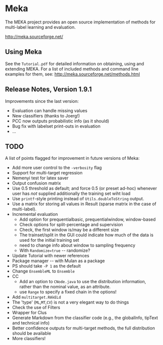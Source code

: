 # Meka

The MEKA project provides an open source implementation of methods for multi-label learning and evaluation.

http://meka.sourceforge.net/

## Using Meka

See the `Tutorial.pdf` for detailed information on obtaining, using and extending MEKA.
For a list of included methods and command line examples for them, 
	see: http://meka.sourceforge.net/methods.html


## Release Notes, Version 1.9.1

Improvements since the last version:

* Evaluation can handle missing values
* New classifiers (thanks to Joerg!)
* PCC now outputs probabilistic info (as it should)
* Bug fix with labelset print-outs in evaluation
* ...

## TODO

A list of points flagged for improvement in future versions of Meka:

* Add more user control to the `-verbosity` flag
* Support for multi-target regression
* Nemenyi test for latex saver
* Output confusion matrix
* Use 0.5 threshold as default; and force 0.5 (or preset ad-hoc) whenever user has *not* supplied additionally the training set wiht load
* Use `printf`-style printing instead of `Utils.doubleToString` output.
* Use a matrix for storing all values in Result (sparse matrix in the case of multi-label).
* Incremental evaluation
	* Add option for prequentialbasic, prequentialwindow, window-based
	* Check options for split-percentage and supervision
	* Check, the first window is/may be a different size
	* The trainset/split in the GUI could indicate how much of the data is used for the initial training set
	* need to change info about window to sampling frequency
	* With `Randomize=true` -- randomize?
* Update Tutorial with newer references
* Package manager -- with Mulan as a package
* PS should take `-P 1` as the default
* Change `EnsembleML` to `Ensemble`
* CC
	* Add an option to `CNode.java` to use the distribution information, rather than the nominal value, as an attribute.
	* use `Range` to specify a fixed chain in the options!
* Add `multitarget.RAkELd`
* The 'type' (`ML`,`MT`,`CV`) is not a very elegant way to do things
* Check the use of Filters
* Wrapper for Clus
* Generate Markdown from the classifier code (e.g., the globalInfo, tipText and technical info)
* Better confidence outputs for multi-target methods, the full distribution should be available
* More classifiers!

